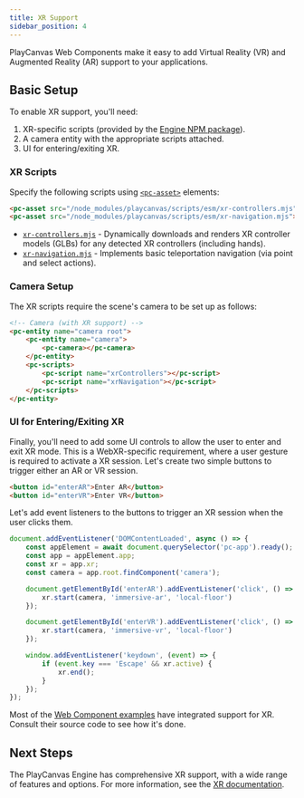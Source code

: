 ```yaml
---
title: XR Support
sidebar_position: 4
---
```


PlayCanvas Web Components make it easy to add Virtual Reality (VR) and Augmented Reality (AR) support to your applications.

## Basic Setup

To enable XR support, you'll need:

1. XR-specific scripts (provided by the [Engine NPM package](https://www.npmjs.com/package/playcanvas)).
2. A camera entity with the appropriate scripts attached.
3. UI for entering/exiting XR.

### XR Scripts

Specify the following scripts using [`<pc-asset>`](../tags/pc-asset) elements:

```html
<pc-asset src="/node_modules/playcanvas/scripts/esm/xr-controllers.mjs"></pc-asset>
<pc-asset src="/node_modules/playcanvas/scripts/esm/xr-navigation.mjs"></pc-asset>
```

* [`xr-controllers.mjs`](https://github.com/playcanvas/engine/blob/main/scripts/esm/xr-controllers.mjs) - Dynamically downloads and renders XR controller models (GLBs) for any detected XR controllers (including hands).
* [`xr-navigation.mjs`](https://github.com/playcanvas/engine/blob/main/scripts/esm/xr-navigation.mjs) - Implements basic teleportation navigation (via point and select actions).

### Camera Setup

The XR scripts require the scene's camera to be set up as follows:

```html
<!-- Camera (with XR support) -->
<pc-entity name="camera root">
    <pc-entity name="camera">
        <pc-camera></pc-camera>
    </pc-entity>
    <pc-scripts>
        <pc-script name="xrControllers"></pc-script>
        <pc-script name="xrNavigation"></pc-script>
    </pc-scripts>
</pc-entity>
```

### UI for Entering/Exiting XR

Finally, you'll need to add some UI controls to allow the user to enter and exit XR mode. This is a WebXR-specific requirement, where a user gesture is required to activate a XR session. Let's create two simple buttons to trigger either an AR or VR session.

```html
<button id="enterAR">Enter AR</button>
<button id="enterVR">Enter VR</button>
```

Let's add event listeners to the buttons to trigger an XR session when the user clicks them.

```javascript
document.addEventListener('DOMContentLoaded', async () => {
    const appElement = await document.querySelector('pc-app').ready();
    const app = appElement.app;
    const xr = app.xr;
    const camera = app.root.findComponent('camera');

    document.getElementById('enterAR').addEventListener('click', () => {
        xr.start(camera, 'immersive-ar', 'local-floor')
    });

    document.getElementById('enterVR').addEventListener('click', () => {
        xr.start(camera, 'immersive-vr', 'local-floor')
    });

    window.addEventListener('keydown', (event) => {
        if (event.key === 'Escape' && xr.active) {
            xr.end();
        }
    });
});
```

Most of the [Web Component examples](https://playcanvas.github.io/web-components/examples/) have integrated support for XR. Consult their source code to see how it's done.

## Next Steps

The PlayCanvas Engine has comprehensive XR support, with a wide range of features and options. For more information, see the [XR documentation](/user-manual/xr).
